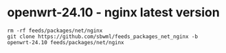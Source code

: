 # openwrt-24.10 - nginx latest version

```shell
rm -rf feeds/packages/net/nginx
git clone https://github.com/sbwml/feeds_packages_net_nginx -b openwrt-24.10 feeds/packages/net/nginx
```
